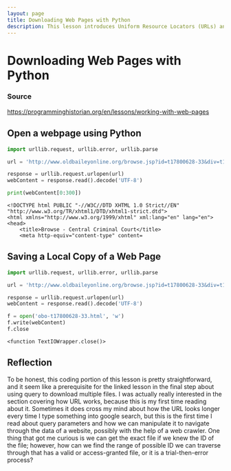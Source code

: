 ```yaml
---
layout: page
title: Downloading Web Pages with Python
description: This lesson introduces Uniform Resource Locators (URLs) and explains how to use Python to download and save the contents of a web page to your local hard drive.
---
```


# Downloading Web Pages with Python

### Source

https://programminghistorian.org/en/lessons/working-with-web-pages

## Open a webpage using Python

```python
import urllib.request, urllib.error, urllib.parse

url = 'http://www.oldbaileyonline.org/browse.jsp?id=t17800628-33&div=t17800628-33'

response = urllib.request.urlopen(url)
webContent = response.read().decode('UTF-8')

print(webContent[0:300])

```

    <!DOCTYPE html PUBLIC "-//W3C//DTD XHTML 1.0 Strict//EN" "http://www.w3.org/TR/xhtml1/DTD/xhtml1-strict.dtd">
    <html xmlns="http://www.w3.org/1999/xhtml" xml:lang="en" lang="en">
    <head>
    	<title>Browse - Central Criminal Court</title>
    	<meta http-equiv="content-type" content=

## Saving a Local Copy of a Web Page

```python
import urllib.request, urllib.error, urllib.parse

url = 'http://www.oldbaileyonline.org/browse.jsp?id=t17800628-33&div=t17800628-33'

response = urllib.request.urlopen(url)
webContent = response.read().decode('UTF-8')

f = open('obo-t17800628-33.html', 'w')
f.write(webContent)
f.close

```

    <function TextIOWrapper.close()>

## Reflection

To be honest, this coding portion of this lesson is pretty straightforward, and it seem like a prerequisite for the linked lesson in the final step about using query to download multiple files. I was actually really interested in the section covering how URL works, because this is my first time reading about it. Sometimes it does cross my mind about how the URL looks longer every time I type something into google search, but this is the first time I read about query parameters and how we can manipulate it to navigate through the data of a website, possibly with the help of a web crawler. One thing that got me curious is we can get the exact file if we knew the ID of the file; however, how can we find the range of possible ID we can traverse through that has a valid or access-granted file, or it is a trial-then-error process?

```python

```
